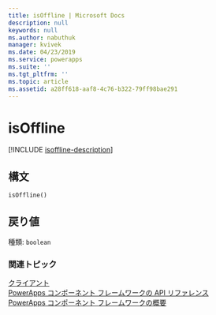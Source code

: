 ```yaml
---
title: isOffline | Microsoft Docs
description: null
keywords: null
ms.author: nabuthuk
manager: kvivek
ms.date: 04/23/2019
ms.service: powerapps
ms.suite: ''
ms.tgt_pltfrm: ''
ms.topic: article
ms.assetid: a28ff618-aaf8-4c76-b322-79ff98bae291
---
```


# <a name="isoffline"></a>isOffline
[!INCLUDE [isoffline-description](includes/isoffline-description.md)]

## <a name="syntax"></a>構文

`isOffline()`

## <a name="return-value"></a>戻り値

種類: `boolean`

### <a name="related-topics"></a>関連トピック

[クライアント](../client.md)<br/>
[PowerApps コンポーネント フレームワークの API リファレンス](../../reference/index.md)<br/>
[PowerApps コンポーネント フレームワークの概要](../../overview.md)
